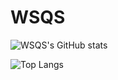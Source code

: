 # WSQS

![WSQS's GitHub stats](https://github-readme-stats-ashen-xi-17.vercel.app/api?username=WSQS&count_private=true)

![Top Langs](https://github-readme-stats.vercel.app/api/top-langs/?username=WSQS)


